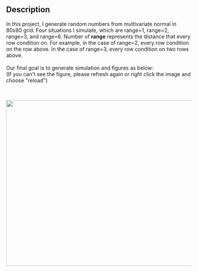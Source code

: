 ## Description
In this project, I generate random numbers from multivariate normal in 80x80 grid. Four situations I simulate, which are range=1, range=2, range=3, and range=6. Number of **range** represents the distance that every row condition on. For example, in the case of range=2, every row condition on the row above. In the case of range=3, every row condition on two rows above. <br/>
 <br/>
Our final goal is to generate simulation and figures as below: <br/>
(If you can't see the figure, please refresh again or right click the image and choose "reload")<br/>

<br/>
<p align="center">
  <img src="https://drive.google.com/uc?export=view&id=1qbVL2Eudu9GxuGCj2uzyKK2Qdre-ktMZ"  width="600" height="450">
</p>
